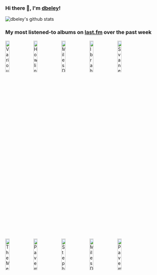 ### Hi there 👋, I'm [dbeley](https://dbeley.ovh/en)!

![dbeley's github stats](https://github-readme-stats.vercel.app/api?username=dbeley)

### My most listened-to albums on [last.fm](https://www.last.fm/user/d_beley) over the past week

[<img src='https://lastfm.freetls.fastly.net/i/u/300x300/232593456d4b8ab2314e65279b9b7f7c.jpg' width='16%' height='16%' alt='Various Artists - Anthology of American Folk Music, Volume One: Ballads'>](https://www.last.fm/music/various%2bartists/anthology%2bof%2bamerican%2bfolk%2bmusic%252c%2bvolume%2bone%253a%2bballads)&nbsp;
[<img src='https://lastfm.freetls.fastly.net/i/u/300x300/c4c669e6473b1b298ccfd5af2e2e5ec5.jpg' width='16%' height='16%' alt='Howlin’ Wolf - Howlin’ Wolf'>](https://www.last.fm/music/howlin%25e2%2580%2599%2bwolf/howlin%25e2%2580%2599%2bwolf)&nbsp;
[<img src='https://lastfm.freetls.fastly.net/i/u/300x300/965b203e6950715e435a5b63a0a25eed.jpg' width='16%' height='16%' alt='Miles Davis - The Complete In a Silent Way Sessions'>](https://www.last.fm/music/miles%2bdavis/the%2bcomplete%2bin%2ba%2bsilent%2bway%2bsessions)&nbsp;
[<img src='https://lastfm.freetls.fastly.net/i/u/300x300/f68d5590ce50daf0097e7fe3f41d83d1.jpg' width='16%' height='16%' alt='Ibrahim Maalouf - Trumpets Of Michel-Ange'>](https://www.last.fm/music/ibrahim%2bmaalouf/trumpets%2bof%2bmichel-ange)&nbsp;
[<img src='https://lastfm.freetls.fastly.net/i/u/300x300/9d8b753fa8bce979bb12bafd479c55b5.jpg' width='16%' height='16%' alt='Svaneborg Kardyb - Superkilen'>](https://www.last.fm/music/svaneborg%2bkardyb/superkilen)&nbsp;
<br>
[<img src='https://lastfm.freetls.fastly.net/i/u/300x300/78a202c232395c43839519af8da19cac.png' width='16%' height='16%' alt='The Messthetics And James Brandon Lewis - The Messthetics and James Brandon Lewis'>](https://www.last.fm/music/the%2bmessthetics%2band%2bjames%2bbrandon%2blewis/the%2bmessthetics%2band%2bjames%2bbrandon%2blewis)&nbsp;
[<img src='https://lastfm.freetls.fastly.net/i/u/300x300/515b7450118c4ff0b8d0a9ad2b4375ec.png' width='16%' height='16%' alt='Pavement - Crooked Rain, Crooked Rain'>](https://www.last.fm/music/pavement/crooked%2brain%252c%2bcrooked%2brain)&nbsp;
[<img src='https://lastfm.freetls.fastly.net/i/u/300x300/c98c05394deea54872bed7462ffbc2be.jpg' width='16%' height='16%' alt='Stephen Malkmus - Stephen Malkmus'>](https://www.last.fm/music/stephen%2bmalkmus/stephen%2bmalkmus)&nbsp;
[<img src='https://lastfm.freetls.fastly.net/i/u/300x300/2b439de93fd07adb2d7d3da6cf75bcba.jpg' width='16%' height='16%' alt='Miles Davis - Filles de Kilimanjaro'>](https://www.last.fm/music/miles%2bdavis/filles%2bde%2bkilimanjaro)&nbsp;
[<img src='https://lastfm.freetls.fastly.net/i/u/300x300/7fab1024a5904669c640610baf2c6ec8.png' width='16%' height='16%' alt='Pavement - Wowee Zowee'>](https://www.last.fm/music/pavement/wowee%2bzowee)&nbsp;
<br>
